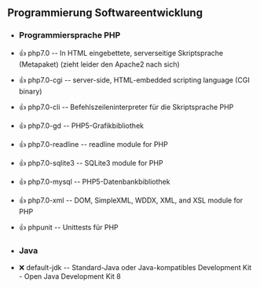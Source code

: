 ##  Programmierung Softwareentwicklung

- ###  Programmiersprache PHP

- :+1:  php7.0  -- In HTML eingebettete, serverseitige Skriptsprache (Metapaket) (zieht leider den Apache2 nach sich)
- :+1:  php7.0-cgi  -- server-side, HTML-embedded scripting language (CGI binary)
- :+1:  php7.0-cli  -- Befehlszeileninterpreter für die Skriptsprache PHP
- :+1:  php7.0-gd  -- PHP5-Grafikbibliothek
- :+1:  php7.0-readline  -- readline module for PHP
- :+1:  php7.0-sqlite3  -- SQLite3 module for PHP
- :+1:  php7.0-mysql  -- PHP5-Datenbankbibliothek
- :+1:  php7.0-xml  -- DOM, SimpleXML, WDDX, XML, and XSL module for PHP
- :+1:  phpunit  -- Unittests für PHP

- ###  Java

- :x:  default-jdk  -- Standard-Java oder Java-kompatibles Development Kit - Open Java Development Kit 8
